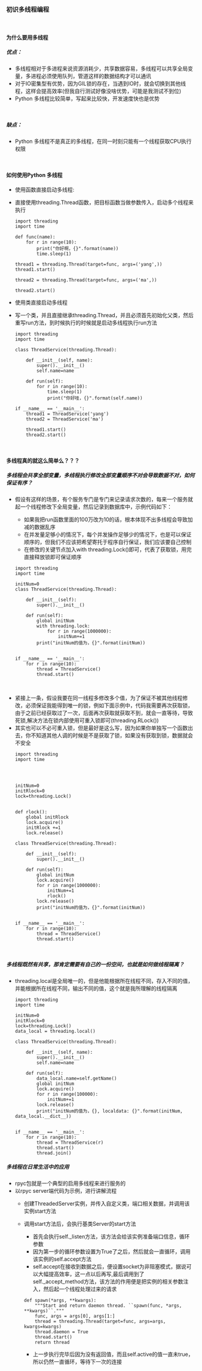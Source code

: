 ### 初识多线程编程

<br/>

#### 为什么要用多线程
##### 优点：
* 多线程相对于多进程来说资源消耗少，共享数据容易，多线程可以共享全局变量，多进程必须使用队列，管道这样的数据结构才可以通讯
* 对于IO密集型有优势，因为GIL锁的存在，当遇到IO时，就会切换到其他线程，这样会提高效率(但我自行测试好像没啥优势，可能是我测试不到位)
* Python 多线程比较简单，写起来比较快，开发速度快也是优势

<br/>

##### 缺点：
* Python 多线程不是真正的多线程，在同一时刻只能有一个线程获取CPU执行权限

<br/>

#### 如何使用Python 多线程
* 使用函数直接启动多线程:
* 直接使用threading.Thread函数，把目标函数当做参数传入，启动多个线程来执行
    ```
    import threading
    import time

    def func(name):
        for r in range(10):
            print("你好啊，{}".format(name))
            time.sleep(1)

    thread1 = threading.Thread(target=func, args=('yang',))
    thread1.start()

    thread2 = threading.Thread(target=func, args=('ma',))

    thread2.start()
    ```
* 使用类直接启动多线程
* 写一个类，并且直接继承threading.Thread，并且必须首先初始化父类，然后重写run方法，到时候执行的时候就是启动多线程执行run方法

    ```
    import threading
    import time

    class ThreadService(threading.Thread):

        def __init__(self, name):
            super().__init__()
            self.name=name

        def run(self):
            for r in range(10):
                time.sleep(1)
                print("你好哇，{}".format(self.name))

    if __name__ == '__main__':
        thread1 = ThreadService('yang')
        thread2 = ThreadService('ma')

        thread1.start()
        thread2.start()
    ```

<br/>

#### 多线程真的就这么简单么？？？
##### 多线程会共享全部变量，多线程执行修改全部变量顺序不对会导致数据不对，如何保证有序？
* 假设有这样的场景，有个服务专门是专门来记录请求次数的，每来一个服务就起一个线程修改下全局变量，然后记录到数据库中，示例代码如下：
    * 如果我把run函数里面的100万改为10的话，根本体现不出多线程会导致加减的数据乱序
    * 在并发量足够小的情况下，每个并发操作足够少的情况下，也是可以保证顺序的，但我们不应该把希望寄托于程序自行保证，我们应该要自己控制
    * 在修改的关键节点加入with threading.Lock()即可，代表了获取锁，用完直接释放锁即可保证顺序

    ```
    import threading
    import time

    initNum=0
    class ThreadService(threading.Thread):

        def __init__(self):
            super().__init__()

        def run(self):
            global initNum
            with threading.lock:
                for r in range(1000000):
                    initNum+=1
            print("initNum的值为，{}".format(initNum))


    if __name__ == '__main__':
        for r in range(10):
            thread = ThreadService()
            thread.start()
    ```
<br/>

* 紧接上一条，假设我要在同一线程多修改多个值，为了保证不被其他线程修改，必须保证我能得到唯一的锁，例如下面示例中，代码我需要再次获取锁，由于之前已经获取过了一次，后面再次获取就获取不到，就会一直等待，导致死锁,解决方法在锁内部使用可重入锁即可(threading.RLock())
* 其实也可以不必可重入锁，但是最好是这么写，因为如果你单独写一个函数出去，你不知道其他人调的时候是不是获取了锁，如果没有获取到锁，数据就会不安全
    ```
    import threading
    import time




    initNum=0
    initRlock=0
    lock=threading.Lock()


    def rlock():
        global initRlock
        lock.acquire()
        initRlock +=1
        lock.release()

    class ThreadService(threading.Thread):

        def __init__(self):
            super().__init__()

        def run(self):
            global initNum
            lock.acquire()
            for r in range(1000000):
                initNum+=1
                rlock()
            lock.release()
            print("initNum的值为，{}".format(initNum))


    if __name__ == '__main__':
        for r in range(10):
            thread = ThreadService()
            thread.start()
    ```

<br/>

##### 多线程既然有共享，那肯定需要有自己的一份空间，也就是如何做线程隔离？
* threading.local是全局唯一的，但是他能根据所在线程不同，存入不同的值，并能根据所在线程不同，输出不同的值，这个就是我所理解的线程隔离

    ```
    import threading
    import time

    initNum=0
    initRlock=0
    lock=threading.Lock()
    data_local = threading.local()

    class ThreadService(threading.Thread):

        def __init__(self, name):
            super().__init__()
            self.name=name

        def run(self):
            data_local.name=self.getName()
            global initNum
            lock.acquire()
            for r in range(100000):
                initNum+=1
            lock.release()
            print("initNum的值为，{}, localdata: {}".format(initNum, data_local.__dict__))


    if __name__ == '__main__':
        for r in range(10):
            thread = ThreadService(r)
            thread.start()
            thread.join()

    ```

<nr/>

##### 多线程在日常生活中的应用
* rpyc包就是一个典型的启用多线程来进行服务的
* 以rpyc server端代码为示例，进行讲解流程
    * 创建ThreadedServer实例，并传入自定义类，端口相关数据，并调用该实例start方法
    * 调用start方法后，会执行基类Server的start方法
        * 首先会执行self._listen方法，该方法会给该实例准备端口信息，循环参数
        * 因为第一步的循环参数设置为True了之后，然后就会一直循环，调用该实例的self.accept方法
        * self.accept在接收到数据之后，便设置socket为非阻塞模式，据说可以大幅提高效率，这一点以后再写,最后调用到了self._accept_method方法，该方法的作用便是把实例的相关参数注入，然后起一个线程处理过来的请求
        

        ```
        def spawn(*args, **kwargs):
            """Start and return daemon thread. ``spawn(func, *args, **kwargs)``."""
            func, args = args[0], args[1:]
            thread = threading.Thread(target=func, args=args, kwargs=kwargs)
            thread.daemon = True
            thread.start()
            return thread
        ```
        * 上一步执行完毕后因为没有返回值，而且self.active的值一直未true，所以仍然一直循环，等待下一次的连接
